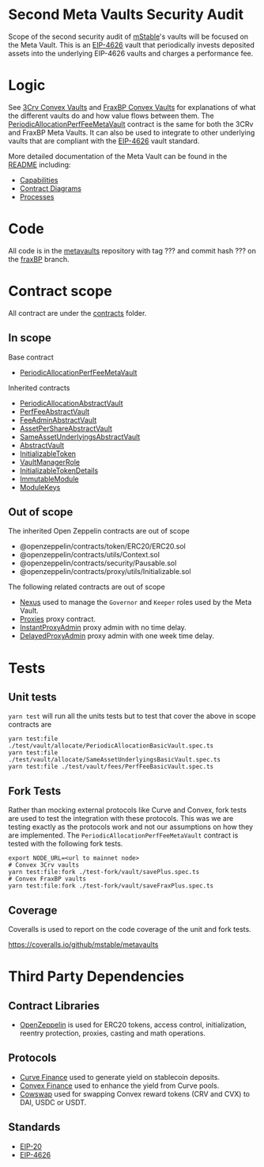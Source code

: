 # Second Meta Vaults Security Audit

Scope of the second security audit of [mStable](https://mstable.org/)'s vaults will be focused on the Meta Vault. This is an [EIP-4626](https://eips.ethereum.org/EIPS/eip-4626) vault that periodically invests deposited assets into the underlying EIP-4626 vaults and charges a performance fee.

# Logic

See [3Crv Convex Vaults](./3CrvConvexVaults.md) and [FraxBP Convex Vaults](./FraxBPConvexVaults.md) for explanations of what the different vaults do and how value flows between them.
The [PeriodicAllocationPerfFeeMetaVault](./contracts/vault/meta/PeriodicAllocationPerfFeeMetaVault.sol) contract is the same for both the 3CRv and FraxBP Meta Vaults. It can also be used to integrate to other underlying vaults that are compliant with the [EIP-4626](https://eips.ethereum.org/EIPS/eip-4626) vault standard.

More detailed documentation of the Meta Vault can be found in the [README](./contracts/vault/meta/README.md) including:
-   [Capabilities](./contracts/vault/meta/README.md#periodicallocationperffeemetavault)
-   [Contract Diagrams](./contracts/vault/meta/README.md#diagrams)
-   [Processes](./contracts/vault/meta/README.md#periodicallocationperffeemetavault-processes)

# Code

All code is in the [metavaults](https://github.com/mstable/metavaults) repository with tag ??? and commit hash ??? on the [fraxBP](https://github.com/mstable/metavaults/tree/fraxBP) branch.

# Contract scope

All contract are under the [contracts](./contracts/) folder.

## In scope

Base contract
-  [PeriodicAllocationPerfFeeMetaVault](./contracts/vault/meta/PeriodicAllocationPerfFeeMetaVault.sol)

Inherited contracts
-  [PeriodicAllocationAbstractVault](./contracts/vault/allocate/PeriodicAllocationAbstractVault.sol)
-  [PerfFeeAbstractVault](./contracts/vault/fee/PerfFeeAbstractVault.sol)
-  [FeeAdminAbstractVault](./contracts/vault/fee/FeeAdminAbstractVault.sol)
-  [AssetPerShareAbstractVault](./contracts/vault/allocate/AssetPerShareAbstractVault.sol)
-  [SameAssetUnderlyingsAbstractVault](./contracts/vault/allocate/SameAssetUnderlyingsAbstractVault.sol)
-  [AbstractVault](./contracts/vault/AbstractVault.sol)
-  [InitializableToken](./contracts/tokens/InitializableToken.sol)
-  [VaultManagerRole](./contracts/shared/VaultManagerRole.sol)
-  [InitializableTokenDetails](./contracts/tokens/InitializableTokenDetails.sol)
-  [ImmutableModule](./contracts/shared/ImmutableModule.sol)
-  [ModuleKeys](./contracts/shared/ModuleKeys.sol)

## Out of scope

The inherited Open Zeppelin contracts are out of scope
-  @openzeppelin/contracts/token/ERC20/ERC20.sol
-  @openzeppelin/contracts/utils/Context.sol
-  @openzeppelin/contracts/security/Pausable.sol
-  @openzeppelin/contracts/proxy/utils/Initializable.sol

The following related contracts are out of scope
-  [Nexus](./contracts/shared/Nexus.sol) used to manage the `Governor` and `Keeper` roles used by the Meta Vault.
-  [Proxies](./contracts/upgradability/Proxies.sol) proxy contract.
-  [InstantProxyAdmin](./contracts/upgradability/InstantProxyAdmin.sol) proxy admin with no time delay.
-  [DelayedProxyAdmin](./contracts/upgradability/DelayedProxyAdmin.sol) proxy admin with one week time delay.

# Tests

## Unit tests

`yarn test` will run all the units tests but to test that cover the above in scope contracts are

```
yarn test:file ./test/vault/allocate/PeriodicAllocationBasicVault.spec.ts
yarn test:file ./test/vault/allocate/SameAssetUnderlyingsBasicVault.spec.ts
yarn test:file ./test/vault/fees/PerfFeeBasicVault.spec.ts
```

## Fork Tests

Rather than mocking external protocols like Curve and Convex, fork tests are used to test the integration with these protocols. This was we are testing exactly as the protocols work and not our assumptions on how they are implemented. The `PeriodicAllocationPerfFeeMetaVault` contract is tested with the following fork tests.

```
export NODE_URL=<url to mainnet node>
# Convex 3Crv vaults
yarn test:file:fork ./test-fork/vault/savePlus.spec.ts
# Convex FraxBP vaults
yarn test:file:fork ./test-fork/vault/saveFraxPlus.spec.ts
```

## Coverage

Coveralls is used to report on the code coverage of the unit and fork tests.

https://coveralls.io/github/mstable/metavaults

# Third Party Dependencies

## Contract Libraries

-   [OpenZeppelin](https://www.openzeppelin.com/contracts) is used for ERC20 tokens, access control, initialization, reentry protection, proxies, casting and math operations.

## Protocols

-   [Curve Finance](https://curve.fi/) used to generate yield on stablecoin deposits.
-   [Convex Finance](https://www.convexfinance.com/) used to enhance the yield from Curve pools.
-   [Cowswap](https://cowswap.exchange/) used for swapping Convex reward tokens (CRV and CVX) to DAI, USDC or USDT.

## Standards

-   [EIP-20](https://eips.ethereum.org/EIPS/eip-20)
-   [EIP-4626](https://eips.ethereum.org/EIPS/eip-4626)
